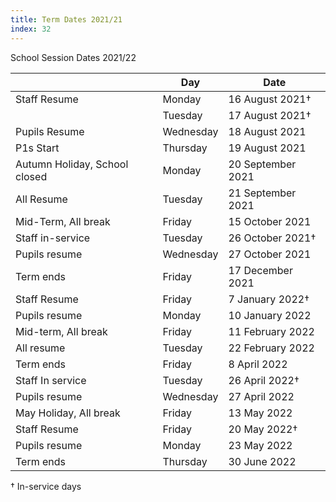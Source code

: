 ```yaml
---
title: Term Dates 2021/21
index: 32
---
```


School Session Dates 2021/22

|              | Day     | Date            |
| -----        | ------- | --------------- |
| Staff Resume | Monday  | 16 August 2021† |
|              | Tuesday | 17 August 2021† |
| Pupils Resume | Wednesday | 18 August 2021 |
| P1s Start|Thursday|19 August 2021
|Autumn Holiday, School closed|Monday|20 September 2021
|All Resume|Tuesday|21 September 2021
|Mid-Term, All break|Friday|15 October 2021
|Staff in-service|Tuesday|26 October 2021†
|Pupils resume|Wednesday|27 October 2021
|Term ends|Friday|17 December 2021
|Staff Resume|Friday|7 January 2022†
|Pupils resume|Monday|10 January 2022
|Mid-term, All break|Friday|11 February 2022
|All resume|Tuesday|22 February 2022
|Term ends|Friday|8 April 2022
|Staff In service|Tuesday|26 April 2022†
|Pupils resume|Wednesday|27 April 2022
|May Holiday, All break|Friday|13 May 2022
|Staff Resume|Friday|20 May 2022†
|Pupils resume|Monday|23 May 2022
|Term ends|Thursday|30 June 2022

† In-service days
